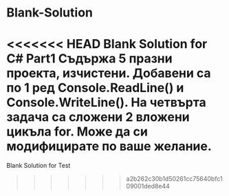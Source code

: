 # Blank-Solution
<<<<<<< HEAD
Blank Solution for C# Part1
Съдържа 5 празни проекта, изчистени.
Добавени са по 1 ред Console.ReadLine() и Console.WriteLine().
На четвърта задача са сложени 2 вложени цикъла for.
Може да си модифицирате по ваше желание.
=======
Blank Solution for Test
>>>>>>> a2b262c30b1d50261cc75640bfc109001ded8e44
